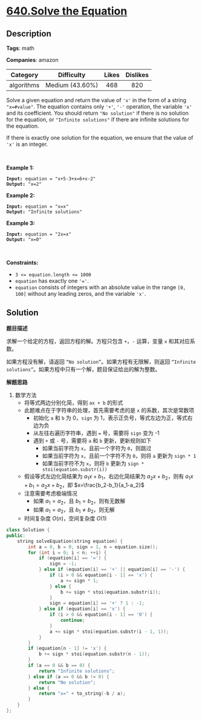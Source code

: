 # [640.Solve the Equation](https://leetcode.com/problems/solve-the-equation/description/)

## Description

**Tags**: math

**Companies**: amazon

|  Category  |   Difficulty    | Likes | Dislikes |
| :--------: | :-------------: | :---: | :------: |
| algorithms | Medium (43.60%) |  468  |   820    |

<p>Solve a given equation and return the value of <code>&#39;x&#39;</code> in the form of a string <code>&quot;x=#value&quot;</code>. The equation contains only <code>&#39;+&#39;</code>, <code>&#39;-&#39;</code> operation, the variable <code>&#39;x&#39;</code> and its coefficient. You should return <code>&quot;No solution&quot;</code> if there is no solution for the equation, or <code>&quot;Infinite solutions&quot;</code> if there are infinite solutions for the equation.</p>
<p>If there is exactly one solution for the equation, we ensure that the value of <code>&#39;x&#39;</code> is an integer.</p>
<p>&nbsp;</p>
<p><strong class="example">Example 1:</strong></p>
<pre><code><strong>Input:</strong> equation = &quot;x+5-3+x=6+x-2&quot;
<strong>Output:</strong> &quot;x=2&quot;</code></pre>
<p><strong class="example">Example 2:</strong></p>
<pre><code><strong>Input:</strong> equation = &quot;x=x&quot;
<strong>Output:</strong> &quot;Infinite solutions&quot;</code></pre>
<p><strong class="example">Example 3:</strong></p>
<pre><code><strong>Input:</strong> equation = &quot;2x=x&quot;
<strong>Output:</strong> &quot;x=0&quot;</code></pre>
<p>&nbsp;</p>
<p><strong>Constraints:</strong></p>
<ul>
  <li><code>3 &lt;= equation.length &lt;= 1000</code></li>
  <li><code>equation</code> has exactly one <code>&#39;=&#39;</code>.</li>
  <li><code>equation</code> consists of integers with an absolute value in the range <code>[0, 100]</code> without any leading zeros, and the variable <code>&#39;x&#39;</code>.</li>
</ul>

## Solution

**题目描述**

求解一个给定的方程，返回方程的解。方程只包含 `+`，`-` 运算，变量 `x` 和其对应系数。

如果方程没有解，请返回 `“No solution”`。如果方程有无限解，则返回 `“Infinite solutions”`。如果方程中只有一个解，题目保证给出的解为整数。

**解题思路**

1. 数学方法
   - 将等式两边分别化简，得到 `ax + b` 的形式
   - 此题难点在于字符串的处理，首先需要考虑的是 `x` 的系数，其次是常数项
     - 初始化 `a` 和 `b` 为 0，`sign` 为 1，表示正负号，等式左边为正，等式右边为负
     - 从左往右遍历字符串，遇到 `=` 号，需要将 `sign` 变为 -1
     - 遇到 `+` 或 `-` 号，需要将 `a` 和 `b` 更新，更新规则如下
       - 如果当前字符为 `x`，且前一个字符为 `0`，则跳过
       - 如果当前字符为 `x`，且前一个字符不为 `0`，则将 `a` 更新为 `sign * 1`
       - 如果当前字符不为 `x`，则将 `b` 更新为 `sign * stoi(equation.substr(i))`
   - 假设等式左边化简结果为 $a_1x+b_1$，右边化简结果为 $a_2x+b_2$，则有 $a_1x+b_1=a_2x+b_2$，即 $x=\frac{b_2-b_1}{a_1-a_2}$
   - 注意需要考虑极端情况
     - 如果 $a_1=a_2$，且 $b_1=b_2$，则有无数解
     - 如果 $a_1=a_2$，且 $b_1\neq b_2$，则无解
   - 时间复杂度 $O(n)$，空间复杂度 $O(1)$

```cpp
class Solution {
public:
    string solveEquation(string equation) {
        int a = 0, b = 0, sign = 1, n = equation.size();
        for (int i = 0; i < n; ++i) {
            if (equation[i] == '=') {
                sign = -1;
            } else if (equation[i] == '+' || equation[i] == '-') {
                if (i > 0 && equation[i - 1] == 'x') {
                    a += sign * 1;
                } else {
                    b += sign * stoi(equation.substr(i));
                }
                sign = equation[i] == '+' ? 1 : -1;
            } else if (equation[i] == 'x') {
                if (i > 0 && equation[i - 1] == '0') {
                    continue;
                }
                a += sign * stoi(equation.substr(i - 1, 1));
            }
        }
        if (equation[n - 1] != 'x') {
            b += sign * stoi(equation.substr(n - 1));
        }
        if (a == 0 && b == 0) {
            return "Infinite solutions";
        } else if (a == 0 && b != 0) {
            return "No solution";
        } else {
            return "x=" + to_string(-b / a);
        }
    }
};
```
```

